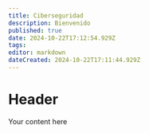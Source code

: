 ```yaml
---
title: Ciberseguridad
description: Bienvenido
published: true
date: 2024-10-22T17:12:54.929Z
tags: 
editor: markdown
dateCreated: 2024-10-22T17:11:44.929Z
---
```


# Header
Your content here